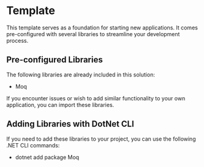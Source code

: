 # Template

This template serves as a foundation for starting new applications. It comes pre-configured with several libraries to streamline your development process.

## Pre-configured Libraries

The following libraries are already included in this solution:

- Moq

If you encounter issues or wish to add similar functionality to your own application, you can import these libraries.

## Adding Libraries with DotNet CLI

If you need to add these libraries to your project, you can use the following .NET CLI commands:

- dotnet add package Moq

